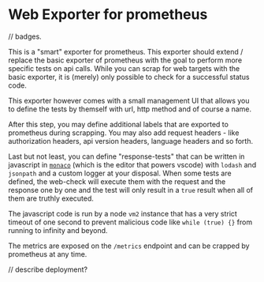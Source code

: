 # Web Exporter for prometheus

// badges.

This is a "smart" exporter for prometheus. This exporter should extend / replace the
basic exporter of prometheus with the goal to perform more specific tests on api
calls. While you can scrap for web targets with the basic exporter, it is (merely) only
possible to check for a successful status code.

This exporter however comes with a small management UI that allows you to define the
tests by themself with url, http method and of course a name.

After this step, you may define additional labels that are exported to prometheus during
scrapping. You may also add request headers - like authorization headers, api version
headers, language headers and so forth.

Last but not least, you can define "response-tests" that can be written in javascript
in [`monaco`](https://microsoft.github.io/monaco-editor/) (which is the editor that powers vscode)
with `lodash` and `jsonpath` and a custom logger at your disposal. When some tests are defined,
the web-check will execute them with the request and the response one by one and the test will
only result in a `true` result when all of them are truthly executed.

The javascript code is run by a node `vm2` instance that has a very strict timeout of one
second to prevent malicious code like `while (true) {}` from running to infinity and beyond.

The metrics are exposed on the `/metrics` endpoint and can be crapped by prometheus at any time.

// describe deployment?
